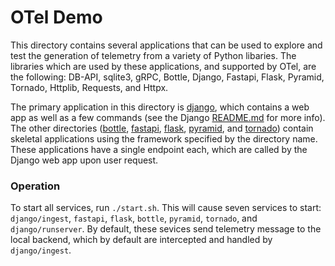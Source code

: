 # OTel Demo

This directory contains several applications that can be used to explore and test the generation of telemetry from
a variety of Python libaries. The libraries which are used by these applications, and supported by OTel, are the
following: DB-API, sqlite3, gRPC, Bottle, Django, Fastapi, Flask, Pyramid, Tornado, Httplib, Requests, and Httpx.

The primary application in this directory is [django](django), which contains a web app as well as
a few commands (see the Django [README.md](django/README.md) for more info). The other
directories ([bottle](bottle), [fastapi](fastapi), [flask](flask), [pyramid](pyramid), and [tornado](tornado)) contain
skeletal applications using the framework specified by the directory name. These applications have a single endpoint
each, which are called by the Django web app upon user request.

### Operation

To start all services, run `./start.sh`. This will cause seven services to start: `django/ingest`, `fastapi`, `flask`,
`bottle`, `pyramid`, `tornado`, and `django/runserver`. By default, these sevices send telemetry message to the
local backend, which by default are intercepted and handled by `django/ingest`.
